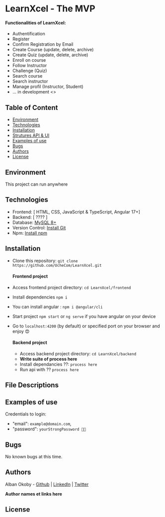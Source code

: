 # LearnXcel - The MVP

#### Functionalities of LearnXcel:

- Authentification
- Register
- Confirm Registration by Email
- Create Course (update, delete, archive)
- Create Quiz (update, delete, archive)
- Enroll on course
- Follow Instructor
- Challenge (Quiz)
- Search course
- Search instructor
- Manage profil (Instructor, Student)
- ... in development <\>

## Table of Content

- [Environment](#environment)
- [Technologies](#technologies)
- [Installation](#installation)
- [Strutures API & UI](#file-descriptions)
- [Examples of use](#examples-of-use)
- [Bugs](#bugs)
- [Authors](#authors)
- [License](#license)

## Environment

This project can run anywhere

## Technologies

- Frontend: [ HTML, CSS, JavaScript & TypeScript, Angular 17+]
- Backend: [ ???? ]
- Database: [MySQL 8+](https://dev.mysql.com/downloads/installer/)
- Version Control: [Install Git](https://git-scm.com/book/fr/v2/D%C3%A9marrage-rapide-Installation-de-Git)
- Npm: [Install npm](https://docs.npmjs.com/downloading-and-installing-node-js-and-npm)

## Installation

- Clone this repository: `git clone https://github.com/UcheCom/LearnXcel.git`

  #### Frontend project

- Access frontend project directory: `cd LearnXcel/frontend`
- Install dependencies `npm i`
- You can install angular : `npm i @angular/cli`
- Start project `npm start` or `ng serve` if you have angular on your device

- Go to `localhost:4200` (by default) or specified port on your browser and enjoy 😍

  #### Backend project

  - Access backend project directory: `cd LearnXcel/backend`
  - **Write suite of process here**
  - Install dependancies ??: `process here`
  - Run api with ?? `process here`

## File Descriptions

## Examples of use

Credentials to login:

- "email": `example@domain.com`,
- "password": `yourStrongPassword 🐱‍👤`

## Bugs

No known bugs at this time.

## Authors

Alban Okoby - [Github](https://github.com/alban-okoby) | [Linkedln](https://linkedin.com/in/alban-okoby-software-developer) | [Twitter](https://twitter.com/AlbanOkoby)

**Author names et links here**


## License
